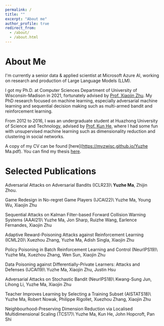 ```yaml
---
permalink: /
title: ""
excerpt: "About me"
author_profile: true
redirect_from: 
  - /about/
  - /about.html
---
```


About Me
======
I'm currently a senior data & applied scientist at Microsoft Azure AI, working on research and production of Large Language Models (LLM).

I got my Ph.D. at Computer Sciences Department of University of Wisconsin-Madison in 2021, fortunately advised by [Prof. Xiaojin Zhu](http://pages.cs.wisc.edu/~jerryzhu/index.html). My PhD research focused on machine learning, especially adversarial machine learning and sequential decision making such as multi-armed bandit and reinforcement learning.

From 2012 to 2016, I was an undergraduate student at Huazhong University of Science and Technology, advised by [Prof. Kun He](https://scholar.google.com/citations?user=YTQnGJsAAAAJ&hl=en), where I had some fun with unsupervised machine learning such as dimensionality reduction and clustering in social networks.

A copy of my CV can be found [here](https://myzwisc.github.io/Yuzhe Ma.pdf). You can find my thesis [here](https://myzwisc.github.io/dissertation.pdf).

Selected Publications
======

Adversarial Attacks on Adversarial Bandits (ICLR23)\\
**Yuzhe Ma**, Zhijin Zhou.

Game Redesign in No-regret Game Players (IJCAI22)\\
Yuzhe Ma, Young Wu, Xiaojin Zhu

Sequential Attacks on Kalman Filter-based Forward Collision Warning Systems (AAAI21)\\
Yuzhe Ma, Jon Sharp, Ruizhe Wang, Earlence Fernandes, Xiaojin Zhu


Adaptive Reward-Poisoning Attacks against Reinforcement Learning (ICML20)\\
Xuezhou Zhang, Yuzhe Ma, Adish Singla, Xiaojin Zhu

Policy Poisoning in Batch Reinforcement Learning and Control (NeurIPS19)\\
Yuzhe Ma, Xuezhou Zhang, Wen Sun, Xiaojin Zhu

Data Poisoning against Differentially-Private Learners: Attacks and Defenses (IJCAI19)\\
Yuzhe Ma, Xiaojin Zhu, Justin Hsu

Adversarial Attacks on Stochastic Bandit (NeurIPS18)\\
Kwang-Sung Jun, Lihong Li, Yuzhe Ma, Xiaojin Zhu

Teacher Improves Learning by Selecting a Training Subset (AISTATS18)\\
Yuzhe Ma, Robert Nowak, Philippe Rigollet, Xuezhou Zhang, Xiaojin Zhu

Neighbourhood-Preserving Dimension Reduction via Localised Multidimensional Scaling (TCS17)\\
Yuzhe Ma, Kun He, John Hopcroft, Pan Shi



